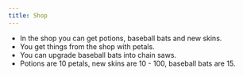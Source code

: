 ```yaml
---
title: Shop
---
```


- In the shop you can get potions, baseball bats and new skins.
- You get things from the shop with petals.
- You can upgrade baseball bats into chain saws.
- Potions are 10 petals, new skins are 10 - 100, baseball bats are 15.

